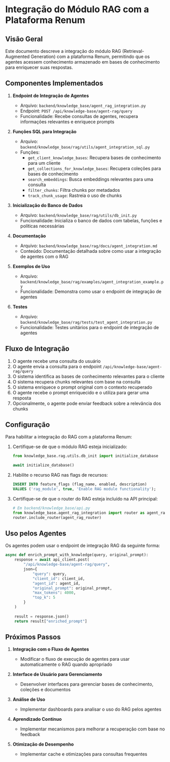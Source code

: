 # Integração do Módulo RAG com a Plataforma Renum

## Visão Geral

Este documento descreve a integração do módulo RAG (Retrieval-Augmented Generation) com a plataforma Renum, permitindo que os agentes acessem conhecimento armazenado em bases de conhecimento para enriquecer suas respostas.

## Componentes Implementados

1. **Endpoint de Integração de Agentes**
   - Arquivo: `backend/knowledge_base/agent_rag_integration.py`
   - Endpoint: `POST /api/knowledge-base/agent-rag/query`
   - Funcionalidade: Recebe consultas de agentes, recupera informações relevantes e enriquece prompts

2. **Funções SQL para Integração**
   - Arquivo: `backend/knowledge_base/rag/utils/agent_integration_sql.py`
   - Funções:
     - `get_client_knowledge_bases`: Recupera bases de conhecimento para um cliente
     - `get_collections_for_knowledge_bases`: Recupera coleções para bases de conhecimento
     - `search_embeddings`: Busca embeddings relevantes para uma consulta
     - `filter_chunks`: Filtra chunks por metadados
     - `track_chunk_usage`: Rastreia o uso de chunks

3. **Inicialização do Banco de Dados**
   - Arquivo: `backend/knowledge_base/rag/utils/db_init.py`
   - Funcionalidade: Inicializa o banco de dados com tabelas, funções e políticas necessárias

4. **Documentação**
   - Arquivo: `backend/knowledge_base/rag/docs/agent_integration.md`
   - Conteúdo: Documentação detalhada sobre como usar a integração de agentes com o RAG

5. **Exemplos de Uso**
   - Arquivo: `backend/knowledge_base/rag/examples/agent_integration_example.py`
   - Funcionalidade: Demonstra como usar o endpoint de integração de agentes

6. **Testes**
   - Arquivo: `backend/knowledge_base/rag/tests/test_agent_integration.py`
   - Funcionalidade: Testes unitários para o endpoint de integração de agentes

## Fluxo de Integração

1. O agente recebe uma consulta do usuário
2. O agente envia a consulta para o endpoint `/api/knowledge-base/agent-rag/query`
3. O sistema identifica as bases de conhecimento relevantes para o cliente
4. O sistema recupera chunks relevantes com base na consulta
5. O sistema enriquece o prompt original com o contexto recuperado
6. O agente recebe o prompt enriquecido e o utiliza para gerar uma resposta
7. Opcionalmente, o agente pode enviar feedback sobre a relevância dos chunks

## Configuração

Para habilitar a integração do RAG com a plataforma Renum:

1. Certifique-se de que o módulo RAG esteja inicializado:
   ```python
   from knowledge_base.rag.utils.db_init import initialize_database
   
   await initialize_database()
   ```

2. Habilite o recurso RAG nas flags de recursos:
   ```sql
   INSERT INTO feature_flags (flag_name, enabled, description)
   VALUES ('rag_module', true, 'Enable RAG module functionality');
   ```

3. Certifique-se de que o router do RAG esteja incluído na API principal:
   ```python
   # Em backend/knowledge_base/api.py
   from knowledge_base.agent_rag_integration import router as agent_rag_router
   router.include_router(agent_rag_router)
   ```

## Uso pelos Agentes

Os agentes podem usar o endpoint de integração RAG da seguinte forma:

```python
async def enrich_prompt_with_knowledge(query, original_prompt):
    response = await api_client.post(
        "/api/knowledge-base/agent-rag/query",
        json={
            "query": query,
            "client_id": client_id,
            "agent_id": agent_id,
            "original_prompt": original_prompt,
            "max_tokens": 4000,
            "top_k": 5
        }
    )
    
    result = response.json()
    return result["enriched_prompt"]
```

## Próximos Passos

1. **Integração com o Fluxo de Agentes**
   - Modificar o fluxo de execução de agentes para usar automaticamente o RAG quando apropriado

2. **Interface de Usuário para Gerenciamento**
   - Desenvolver interfaces para gerenciar bases de conhecimento, coleções e documentos

3. **Análise de Uso**
   - Implementar dashboards para analisar o uso do RAG pelos agentes

4. **Aprendizado Contínuo**
   - Implementar mecanismos para melhorar a recuperação com base no feedback

5. **Otimização de Desempenho**
   - Implementar cache e otimizações para consultas frequentes
